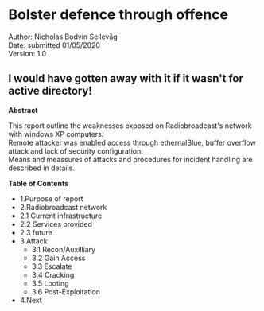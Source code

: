 Bolster defence through offence
===============================

Author: Nicholas Bodvin Sellevåg  
Date: submitted 01/05/2020  
Version: 1.0  





I would have gotten away with it if it wasn't for active directory!
-------------------------------------------------------------------
**Abstract**  

This report outline the weaknesses exposed on Radiobroadcast's network with windows XP computers.  
Remote attacker was enabled access through ethernalBlue, buffer overflow attack and lack of security configuration.  
Means and meassures of attacks and procedures for incident handling are described in details.  

**Table of Contents**  
* 1.Purpose of report  
* 2.Radiobroadcast network  
 * 2.1 Current infrastructure
 * 2.2 Services provided
 * 2.3 future 
* 3.Attack
  * 3.1 Recon/Auxilliary
  * 3.2 Gain Access
  * 3.3 Escalate
  * 3.4 Cracking
  * 3.5 Looting
  * 3.6 Post-Exploitation
* 4.Next
